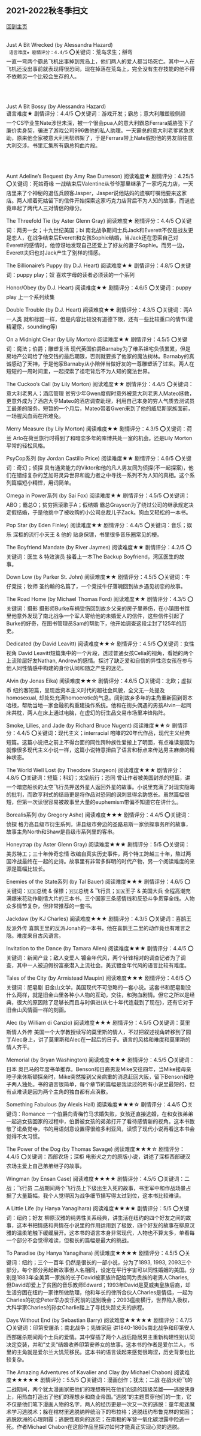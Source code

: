## 2021-2022秋冬季扫文
[回到主页](https://boheme130.github.io/Fiction.git.io/)
<br>
<br>


Just A Bit Wrecked (by Alessandra Hazard)<br>```
	语言难度★
	剧情评分：4.4/5```
⭕️关键词：荒岛求生；掰弯<br>
一直一弯两个霸总飞机出事掉到荒岛上，他们两人的爱人都当场死亡。其中一人在飞机还没出事前就表现得很恐同，现在掉落在荒岛上，完全没有生存技能的他不得不依赖另一个比较会生存的人。<br>

<br>
<br>

Just A Bit Bossy (by Alessandra Hazard)<br>
	语言难度★
	剧情评分：4.4/5
⭕️关键词：游戏开发；霸总；意大利雕塑般侧颜<br>
一个CS毕业生Nate涉世未深，被一个很会pua人的意大利霸总Ferrara威胁签下了廉价卖身契，骗进了游戏公司996做他的私人助理。一天霸总的意大利老爹紧急求助，原来他全家被意大利黑帮绑架了，于是Ferrara带上Nate假扮他的男友前往意大利交涉。书里汇集所有霸总狗血片段。

<br>
<br>


Aunt Adeline’s Bequest (by Amy Rae Durreson)
	阅读难度★
	剧情评分：4.25/5
⭕️关键词：死姑奇缘
一战结束后Valentine从爷爷那里继承了一家巧克力店，一天店里来了个神秘的退伍兵顾客Jasper，Jasper说他姑妈的遗嘱叮嘱他要来这家店。两人顺着死姑留下的信件开始探索这家巧克力店背后不为人知的故事，而谜底竟串起了两代人三对情侣的缘分。

The Threefold Tie (by Aster Glenn Gray)
	阅读难度★
	剧情评分：4.4/5
⭕️关键词：两男一女；十九世纪美国；bi
南北战争期间士兵Jack和Everett不仅是战友更是恋人，在战争结束后Everett和女孩Sophie结婚，当Jack还在思索自己对Everett的感情时，他惊讶地发现自己还爱上了好友的妻子Sophie。而另一边，Everett夫妇也对Jack产生了别样的情感。


The Billionaire’s Puppy (by D.J. Heart)
	阅读难度★★
	剧情评分：4.8/5
⭕️关键词：puppy play；奴
喜欢字母的读者必须读的一个系列

Honor/Obey (by D.J. Heart)
	阅读难度★★
	剧情评分：4.6/5
⭕️关键词：puppy play
上一个系列续集


Double Trouble (by D.J. Heart)
	阅读难度★★
	剧情评分：4.3/5
⭕️关键词：两A一人类
就和标题一样，但是内容比较没有道德下限，还有一些比较重口的情节(灌精灌尿，sounding等)


On a Midnight Clear (by Lily Morton)
	阅读难度★★
	剧情评分：4.5/5
⭕️关键词：魔法；伯爵；雕塑复活
现代英国伯爵Barnaby为了维系祖宅负债累累，但是房地产公司给了他交钱的最后期限，否则就要拆了他家的魔法树林。Barnaby的真诚感动了天神，于是他家Barnaby从小陪伴当做好友的一尊雕塑活了过来。两人在短短的一周时间里，一起探索了祖宅背后不为人知的魔法世界。


The Cuckoo’s Call (by Lily Morton)
	阅读难度★★
	剧情评分：4.4/5
⭕️关键词：意大利老男人；酒店管理
贫穷少年Gwen度假时意外被意大利老男人Mateo拯救，更意外成为了酒店大亨Mateo的酒店调查助理，利用自己本身的穷人气质去测试员工最差的服务。短暂的一个月后，Mateo带着Gwen来到了他的威尼斯家族面前，一场腥风血雨在所难免。


Merry Measure (by Lily Morton)
	阅读难度★★
	剧情评分：4.3/5
⭕️关键词：荷兰
Arlo在荷兰旅行时得到了和暗恋多年的库博共处一室的机会。还是Lily Morton平常的轻松风格。


PsyCop系列 (by Jordan Castillo Price)
	阅读难度★★
	剧情评分：4.6/5
⭕️关键词：奇幻；侦探
具有通灵能力的Viktor和他的凡人男友同为侦探(不一起探案)，他们在错综复杂的芝加哥灵异世界和能力者之中寻找一系列不为人知的真相。这个系列篇幅短小精悍，用词简单。


Omega in Power系列 (by Sai Fox)
	阅读难度★★
	剧情评分：4.5/5
⭕️关键词：ABO；霸总O；贫穷摇滚歌手A；假结婚
霸总Grayson为了绕过公司的继承规定决定假结婚，于是他挑中了被收购的小公司总裁儿子Zack。狗血又轻松的一本书。


Pop Star (by Eden Finley)
	阅读难度★★
	剧情评分：4.4/5
⭕️关键词：音乐；娱乐
深柜的流行小天王 & 他的 贴身保镖，书里很多音乐圈常见的梗。


The Boyfriend Mandate (by River Jaymes)
	阅读难度★★
	剧情评分：4.2/5
⭕️关键词：医生 & 特效演员
接着上一本The Backup Boyfriend，湾区医生的故事。


Down Low (by Parker St. John)
	阅读难度★★
	剧情评分：4.5/5
⭕️关键词：牛仔竞技；牧师
圣约翰的名篇了，一个竞技牛仔落魄回到故乡遇见初恋的故事。


The Road Home (by Michael Thomas Ford)
	阅读难度★★
	剧情评分：4.3/5
⭕️关键词：摄影
摄影师Burke车祸受伤回到故乡父亲的房子里养伤，在小镇图书馆里他意外发现了南北战争一个军人寄给他的未婚爱人的信件，这些信件引起了Burke的好奇，在图书管理员Sam的帮助下，他开始调查这段尘封了125年的历史。


Dedicated (by David Leavitt)
	阅读难度★★☆
	剧情评分：4.5/5
⭕️关键词：女性视角
David Leavitt短篇集中的一个片段，透过普通女孩Celia的视角，看她的两个上流阶层好友Nathan, Andrew的感情。探讨了缺乏爱和自信的异性恋女孩在参与他人同性情感中构建的身份认同和随之产生的迷茫。


Alvin (by Jonas Eika)
	阅读难度★★☆
	剧情评分：4.6/5
⭕️关键词：北欧；虚拟币
纽约客短篇，呈现后资本主义时代的超社会风貌，全文无一处提及homosexual, 却处处充满homoerotic的气息。阔别故乡多年的主角重新回到哥本哈根，帮助当地一家金融机构重建操作系统。他和在街头偶遇的男孩Alvin一起同床共枕，两人在床上通过电脑，在虚幻的衍生品交易市场里冲锋陷阵。


Smoke, Lilies, and Jade (by Richard Bruce Nugent)
	阅读难度★★☆
	剧情评分：4.4/5
⭕️关键词：现代主义；interracial
咆哮的20年代作品，现代主义经典短篇。这篇小说把之前上不得台面的同性跨种族性爱搬上了明面，有点难读是因为就像很多现代主义小说一样，这篇小说特意扭曲了语言和标点来传达男主麻痹的精神状态。


The World Well Lost (by Theodore Sturgeon)
	阅读难度★★★
	剧情评分：4.8/5
⭕️关键词：短篇；科幻；太空航行；恐同
曾让作者被美国封杀的短篇，讲一个暗恋船长的太空飞行员押送外星人返回外星的故事。小说里充满了对现实隐晦的批判，而欧亨利式的结局更是将作品对恐同的讽刺显得余韵悠长。虽然篇幅很短，但第一次读很容易被故事里大量的euphemism带偏不知道它在讲什么。


Borealis系列 (by Gregory Ashe)
	阅读难度★★★
	剧情评分：4.4/5
⭕️关键词：侦探
格力高县级市衍生系列，讲县级市旁边的圣路易斯一家侦探事务所的故事，故事主角North和Shaw是县级市系列里的客串。


Honeytrap (by Aster Glenn Gray)
	阅读难度★★★
	剧情评分：5/5
⭕️关键词：美苏特工；三十年传奇恋情
改编自真实历史事件，两个特工跨越三十年，熬过两国冷战最终在一起的史诗。故事里有非常多鲜明的时代产物，另一个阅读难度的来源是篇幅比较长。


Enemies of the State系列 (by Tal Bauer)
	阅读难度★★★
	剧情评分：4.6/5
⭕️关键词：🇺🇸总统 & 保镖；🇷🇺总统 & 飞行员；🇸🇦王子 & 美国大兵
全程高潮充满爆米花动作剧情大片的三本书，三个国家三条感情线和反恐斗争贯穿全线。人物众多情节复杂，但非常推荐的一套书。


Jackdaw (by KJ Charles)
	阅读难度★★★
	剧情评分：4.3/5
⭕️关键词：喜鹊王反派外传
喜鹊王里的反派Jonah的一本书，他在喜鹊王二里的动作竟也有难言之隐。难度来自古风语言。


Invitation to the Dance (by Tamara Allen)
	阅读难度★★★
	剧情评分：4.4/5
⭕️关键词：新闻产业；敌人变爱人
镀金年代风，两个针锋相对的调查记者为了调查，其中一人被迫假扮富豪潜入上流社会。美式镀金年代风的语言比较有难度。


Tales of the City (by Armistead Maupin)
	阅读难度★★★
	剧情评分：4.6/5
⭕️关键词：肥皂剧
旧金山文学，美国现代不可忽略的一套小说。这套书和肥皂剧没什么两样，就是旧金山里各种小人物的互动，交往，和狗血剧情。但它之所以是经典，很大的原因除了足够长而且与时俱进(从七十年代连载到了现在)，还有它对于旧金山风情画一样的刻画。


Alec (by William di Canzio)
	阅读难度★★★
	剧情评分：4.5/5
⭕️关键词：莫里斯情人外传
美国一个大学教授续写的莫里斯的情人，不过把叙述视角转移到了园丁Alec身上，讲了莫里斯和Alec在一起后的日子。语言的风格和难度和莫里斯的情人齐平。


Memorial (by Bryan Washington)
	阅读难度★★★
	剧情评分：4.5/5
⭕️关键词：日本
奥巴马的年度书单推荐。Benson和日裔男友Mike交往四年，当Mike接母亲睦子来休斯顿探亲时，Mike突然接到父亲病重的消息赶回大阪，留下Benson和睦子两人独处。书的语言很简单，每个章节的篇幅是我读过的所有小说里最短的，但有点难读是因为两个主角的独白都有点涣散。


Something Fabulous (by Alexis Hall)
	阅读难度★★★☆
	剧情评分：4.4/5
⭕️关键词：Romance
一个伯爵向青梅竹马求婚失败，女孩还直接逃婚，在和女孩弟弟一起追女孩回家的过程中，伯爵被女孩的弟弟打开了看待感情新的视角。这本书致敬了诺桑觉寺，书的用语刻意设置得很维多利亚风，读惯了现代小说再看这本书会觉得不太习惯。


The Power of the Dog (by Thomas Savage)
	阅读难度★★★☆
	剧情评分：4.4/5
⭕️关键词：西部农场；深柜
电影犬之力的原版小说，讲述了深柜西部硬汉农场主爱上自己弟弟继子的故事。


Wingman (by Ensan Case)
	阅读难度★★★★
	剧情评分：4.5/5
⭕️关键词：二战；飞行员
二战期间两个飞行员上下级出生入死的故事，书里军中和作战场景占据了大量篇幅。我个人觉得因为战争细节描写得太过到位，这本书比较难读。


A Little Life (by Hanya Yanagihara)
	阅读难度★★★★
	剧情评分：5/5
⭕️关键词：纽约；好友
柳原汉雅的纯男性关系经典，讲生活在纽约的四个好友之间的故事，这本书把情感和共情在小说里的作用运用到了极致，四个好友的故事在柳原汉雅的温柔笔触下缓缓展开。这本书的语言本身非常现代，人物也不算太多，单看每一个部分不会觉得难读，但极长的篇幅是最大的挑战。


To Paradise (by Hanya Yanagihara)
	阅读难度★★★★
	剧情评分：4.5/5
⭕️关键词：纽约；三个一百年
仍然是很长的一部小说，分为了1893, 1993, 2093三个部分，每个部分另起新故事但人名相同，设定在平行宇宙可以同性婚姻的美国。分别是1883年全美第一家族的长子David被家族许配给同为贵族的老男人Charles, 但David却爱上了贫困的音乐教师Edward；1993年David是夏威夷皇族后裔，却生活穷困在纽约一家律所做助理，他和年长的律所合伙人Charles是情侣，一起为Charles的初恋Peter举办安乐死前的送别晚会；2093瘟疫横行，世界陷入极权，大科学家Charles的孙女Charlie踏上了寻找失踪丈夫的旅程。


Days Without End (by Sebastian Barry)
	阅读难度★★★★★
	剧情评分：4.7/5
⭕️关键词：印第安屠杀；南北战争；先锋家庭
讲1840-1860s南北战争和印第安人西部屠杀期间两个士兵的爱情。其中穿插了两个人战后隐居男主重新构建性别认同决定变装，并和”丈夫“结婚收养印第安养女的故事。这本书的作者是爱尔兰人，书里的主角就是爱尔兰大饥荒移民。这本书的语言读起来感觉很晦涩，历史背景也比较复杂。


The Amazing Adventures of Kavalier and Clay (by Michael Chabon)
	阅读难度★★★★★
	剧情评分：5.5/5
⭕️关键词：漫画创作；犹太；二战
在战火纷飞的二战期间，两个犹太漫画家把他们的理想寄托在他们创造的超级英雄——逃脱侠身上，用热血打造出了他们的理想乡和商业帝国。”逃脱”的主题贯穿他们的一生，它不仅是他们笔下漫画人物的名字，两人的经历更是一次又一次的逃脱：童年痴迷魔术学习逃脱术；躲在棺材里逃脱纳粹统治下的布拉格；逃脱纽约布鲁克林的贫困；逃脱欧洲的心理阴霾；逃脱性取向的迷茫；在南极的军营一氧化碳泄露中险逃一死。作者Michael Chabon在这部作品里探讨如何才能真正实现心灵的逃脱。

